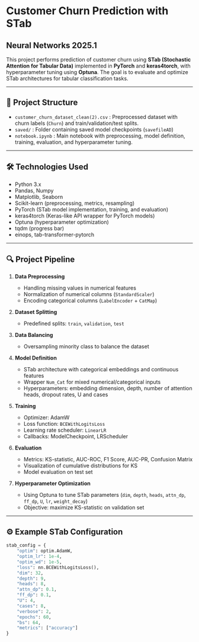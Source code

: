 # Customer Churn Prediction with STab

## Neural Networks 2025.1  

This project performs prediction of customer churn using **STab (Stochastic Attention for Tabular Data)** implemented in **PyTorch** and **keras4torch**, with hyperparameter tuning using **Optuna**. The goal is to evaluate and optimize STab architectures for tabular classification tasks.

---

## 📂 Project Structure

- `customer_churn_dataset_clean(2).csv` : Preprocessed dataset with churn labels (`Churn`) and train/validation/test splits.  
- `saved/` : Folder containing saved model checkpoints (`savefileAD`)  
- `notebook.ipynb` : Main notebook with preprocessing, model definition, training, evaluation, and hyperparameter tuning.  

---

## 🛠 Technologies Used

- Python 3.x  
- Pandas, Numpy  
- Matplotlib, Seaborn  
- Scikit-learn (preprocessing, metrics, resampling)  
- PyTorch (STab model implementation, training, and evaluation)  
- keras4torch (Keras-like API wrapper for PyTorch models)  
- Optuna (hyperparameter optimization)  
- tqdm (progress bar)  
- einops, tab-transformer-pytorch  

---

## 🔍 Project Pipeline

1. **Data Preprocessing**  
   - Handling missing values in numerical features  
   - Normalization of numerical columns (`StandardScaler`)  
   - Encoding categorical columns (`LabelEncoder` + `CatMap`)  

2. **Dataset Splitting**  
   - Predefined splits: `train`, `validation`, `test`  

3. **Data Balancing**  
   - Oversampling minority class to balance the dataset  

4. **Model Definition**  
   - STab architecture with categorical embeddings and continuous features  
   - Wrapper `Num_Cat` for mixed numerical/categorical inputs  
   - Hyperparameters: embedding dimension, depth, number of attention heads, dropout rates, U and cases  

5. **Training**  
   - Optimizer: AdamW  
   - Loss function: `BCEWithLogitsLoss`  
   - Learning rate scheduler: `LinearLR`  
   - Callbacks: ModelCheckpoint, LRScheduler  

6. **Evaluation**  
   - Metrics: KS-statistic, AUC-ROC, F1 Score, AUC-PR, Confusion Matrix  
   - Visualization of cumulative distributions for KS  
   - Model evaluation on test set  

7. **Hyperparameter Optimization**  
   - Using Optuna to tune STab parameters (`dim`, `depth`, `heads`, `attn_dp`, `ff_dp`, `U`, `lr`, `weight_decay`)  
   - Objective: maximize KS-statistic on validation set  

---

## ⚙ Example STab Configuration

```python
stab_config = {
    "optim": optim.AdamW,
    "optim_lr": 1e-4,
    "optim_wd": 1e-5,
    "loss": nn.BCEWithLogitsLoss(),
    "dim": 32,
    "depth": 9,
    "heads": 8,
    "attn_dp": 0.1,
    "ff_dp": 0.1,
    "U": 4,
    "cases": 8,
    "verbose": 2,
    "epochs": 60,
    "bs": 64,
    "metrics": ["accuracy"]
}
